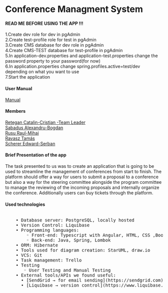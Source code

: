 # Conference Managment System

#### READ ME BEFORE USING THE APP !!!

1.Create dev role for dev in pgAdmin  
2.Create test-profile role for test in pgAdmin  
3.Create CMS database for dev role in pgAdmin  
4.Create CMS-TEST database for test-profile in pgAdmin  
5.In application-dev.properties and application-test.properties change the password property to your password(for now)  
6.In application.properties change spring.profiles.active=test/dev depending on what you want to use  
7.Start the application  

#### User Manual  

[Manual](./Documentation/Grading.pdf)

#### Members  
[Retegan Catalin-Cristian -Team Leader](https://github.com/ReteganCatalin)   
[Sabadus Alexandru-Bogdan](https://github.com/TheStrangeProgrammer)  
[Rusu Raul-Mihai](https://github.com/RaulRusu)  
[Ravasz Tamás](https://github.com/RavaszTamas)  
[Scherer Edward-Serban](https://github.com/SabaAlex)  

#### Brief Presentation of the app

   The task presented to us was to create an application that is going to be used to streamline the management of conferences from start to finish. The platform should offer a way for users to submit a proposal to a conference but also a way for the steering committee alongside the program committee to manage the reviewing of the incoming proposals and internally organize the conference. Additionally users can buy tickets through the platform.

#### Used technologies

   <pre> 
    • Database server: PostgreSQL, locally hosted  
    • Version Control: Liquibase  
    • Programming languages:   
        ◦ Front-end: Typescript with Angular, HTML, CSS ,Bootstrap  
        ◦ Back-end: Java, Spring, Lombok  
    • ORM: Hibernate   
    • Tools used for diagram creation: StarUML, draw.io   
    • VCS: Git  
    • Task management: Trello   
    • Testing   
       ◦ User Testing and Manual Testing  
    • External tools/APIs we found useful:   
      • [SendGrid → for email sending](https://sendgrid.com)  
      • [Liquibase → version control](https://www.liquibase.org)
     </pre> 
      
    

